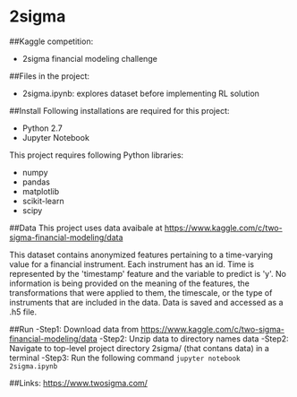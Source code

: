# 2sigma

##Kaggle competition: 
-   2sigma financial modeling challenge

##Files in the project:
-   2sigma.ipynb: explores dataset before implementing RL solution

##Install
Following installations are required for this project:
-   Python 2.7
-   Jupyter Notebook

This project requires following Python libraries:
-   numpy
-   pandas
-   matplotlib
-   scikit-learn
-   scipy

##Data
This project uses data avaibale at https://www.kaggle.com/c/two-sigma-financial-modeling/data

This dataset contains anonymized features pertaining to a time-varying value for a financial instrument. Each instrument has an id. Time is represented by the 'timestamp' feature and the variable to predict is 'y'. No information is being provided on the meaning of the features, the transformations that were applied to them, the timescale, or the type of instruments that are included in the data. Data is saved and accessed as a .h5 file. 

##Run
-Step1: Download data from https://www.kaggle.com/c/two-sigma-financial-modeling/data
-Step2: Unzip data to directory names data
-Step2: Navigate to top-level project directory 2sigma/ (that contans data) in a terminal
-Step3: Run the following command 
```jupyter notebook 2sigma.ipynb```

##Links:
https://www.twosigma.com/

